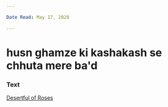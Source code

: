 ```yaml
---

Date Read: May 17, 2020

---
```


# husn ghamze ki kashakash se chhuta mere ba'd

### Text
[Desertful of Roses](http://www.columbia.edu/itc/mealac/pritchett/00ghalib/057/index_057.html)

